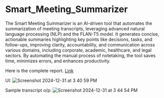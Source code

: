 # Smart_Meeting_Summarizer
The Smart Meeting Summarizer is an AI-driven tool that automates the summarization of meeting transcripts, leveraging advanced natural language processing (NLP) and the FLAN-T5 model.
It generates concise, actionable summaries highlighting key points like decisions, tasks, and follow-ups, improving clarity, accountability, and communication across various domains, including corporate, academic, healthcare, and legal sectors. By automating the manual process of notetaking, the tool saves time, minimizes errors, and enhances productivity.

Here is the complete report. [Link](https://github.com/shrbh025/Smart_Meeting_Summarizer/blob/main/SmartMeetingSummarizer_Report.pdf)

UI:
![Screenshot 2024-12-31 at 3 40 59 PM](https://github.com/user-attachments/assets/88814f8f-8d0d-4e4d-9bb7-afac9af95161)

Sample transcript o/p:
![Screenshot 2024-12-31 at 3 44 54 PM](https://github.com/user-attachments/assets/a7334166-de23-4135-a82c-e87ad3aa1673)
